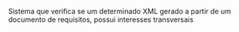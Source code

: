 Sistema que verifica se um determinado XML gerado a partir de um documento de requisitos, possui interesses transversais
